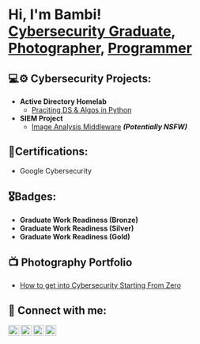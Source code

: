 <h1>Hi, I'm Bambi! <br/> <a href="https://www.linkedin.com/in/joshmadakor/">Cybersecurity Graduate</a>, <a href="https://www.youtube.com/c/joshmadakor">Photographer</a>, <a href="https://github.com/joshmadakor1">Programmer</a></h1>

<h2>💻⚙️ Cybersecurity Projects:</h2>

- <b>Active Directory Homelab </b>
  - [Praciting DS & Algos in Python](https://github.com/joshmadakor1/Algorithms-Practice)
- <b>SIEM Project </b>
  - [Image Analysis Middleware](https://github.com/joshmadakor1/4chan-Image-Analysis-Middleware-C964) <b><i>(Potentially NSFW)</b></i>

<h2>📄Certifications: </h2>

- Google Cybersecurity

<h2>🎖️Badges: </h2>

- <b> Graduate Work Readiness (Bronze)</b>
- <b> Graduate Work Readiness (Silver)</b>
- <b> Graduate Work Readiness (Gold)</b>

<h2>📺 Photography Portfolio</h2>

- [How to get into Cybersecurity Starting From Zero](https://www.youtube.com/watch?v=a83ASGn_V_s)

<h2> 🤳 Connect with me:</h2>

[<img align="left" alt="JoshMadakor | YouTube" width="22px" src="https://cdn.jsdelivr.net/npm/simple-icons@v3/icons/youtube.svg" />][youtube]
[<img align="left" alt="JoshMadakor | Twitter" width="22px" src="https://cdn.jsdelivr.net/npm/simple-icons@v3/icons/twitter.svg" />][twitter]
[<img align="left" alt="JoshMadakor | LinkedIn" width="22px" src="https://cdn.jsdelivr.net/npm/simple-icons@v3/icons/linkedin.svg" />][linkedin]
[<img align="left" alt="JoshMadakor | Instagram" width="22px" src="https://cdn.jsdelivr.net/npm/simple-icons@v3/icons/instagram.svg" />][instagram]

[twitter]: https://twitter.com/joshmadakor
[youtube]: https://www.youtube.com/c/joshmadakor
[instagram]: https://www.instagram.com/joshmadakor/
[linkedin]: https://linkedin.com/in/joshmadakor

<!--
**joshmadakor1/joshmadakor1** is a ✨ _special_ ✨ repository because its `README.md` (this file) appears on your GitHub profile.

Here are some ideas to get you started:

- 🔭 I’m currently working on ...
- 🌱 I’m currently learning ...
- 👯 I’m looking to collaborate on ...
- 🤔 I’m looking for help with ...
- 💬 Ask me about ...
- 📫 How to reach me: ...
- 😄 Pronouns: ...
- ⚡ Fun fact: ...
-->
